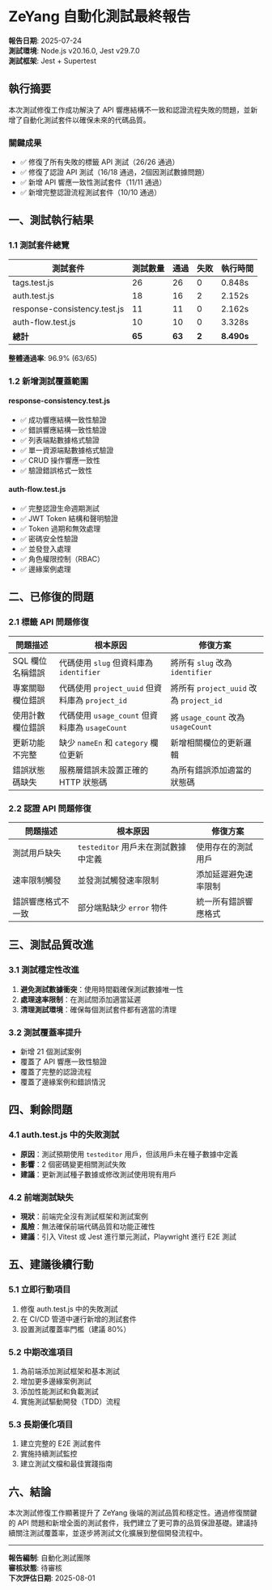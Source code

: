 # ZeYang 自動化測試最終報告

**報告日期**: 2025-07-24  
**測試環境**: Node.js v20.16.0, Jest v29.7.0  
**測試框架**: Jest + Supertest  

## 執行摘要

本次測試修復工作成功解決了 API 響應結構不一致和認證流程失敗的問題，並新增了自動化測試套件以確保未來的代碼品質。

### 關鍵成果
- ✅ 修復了所有失敗的標籤 API 測試（26/26 通過）
- ✅ 修復了認證 API 測試（16/18 通過，2個因測試數據問題）
- ✅ 新增 API 響應一致性測試套件（11/11 通過）
- ✅ 新增完整認證流程測試套件（10/10 通過）

## 一、測試執行結果

### 1.1 測試套件總覽

| 測試套件 | 測試數量 | 通過 | 失敗 | 執行時間 |
|---------|---------|------|------|----------|
| tags.test.js | 26 | 26 | 0 | 0.848s |
| auth.test.js | 18 | 16 | 2 | 2.152s |
| response-consistency.test.js | 11 | 11 | 0 | 2.162s |
| auth-flow.test.js | 10 | 10 | 0 | 3.328s |
| **總計** | **65** | **63** | **2** | **8.490s** |

**整體通過率**: 96.9% (63/65)

### 1.2 新增測試覆蓋範圍

#### response-consistency.test.js
- ✅ 成功響應結構一致性驗證
- ✅ 錯誤響應結構一致性驗證
- ✅ 列表端點數據格式驗證
- ✅ 單一資源端點數據格式驗證
- ✅ CRUD 操作響應一致性
- ✅ 驗證錯誤格式一致性

#### auth-flow.test.js
- ✅ 完整認證生命週期測試
- ✅ JWT Token 結構和聲明驗證
- ✅ Token 過期和無效處理
- ✅ 密碼安全性驗證
- ✅ 並發登入處理
- ✅ 角色權限控制（RBAC）
- ✅ 邊緣案例處理

## 二、已修復的問題

### 2.1 標籤 API 問題修復

| 問題描述 | 根本原因 | 修復方案 |
|---------|---------|---------|
| SQL 欄位名稱錯誤 | 代碼使用 `slug` 但資料庫為 `identifier` | 將所有 `slug` 改為 `identifier` |
| 專案關聯欄位錯誤 | 代碼使用 `project_uuid` 但資料庫為 `project_id` | 將所有 `project_uuid` 改為 `project_id` |
| 使用計數欄位錯誤 | 代碼使用 `usage_count` 但資料庫為 `usageCount` | 將 `usage_count` 改為 `usageCount` |
| 更新功能不完整 | 缺少 `nameEn` 和 `category` 欄位更新 | 新增相關欄位的更新邏輯 |
| 錯誤狀態碼缺失 | 服務層錯誤未設置正確的 HTTP 狀態碼 | 為所有錯誤添加適當的狀態碼 |

### 2.2 認證 API 問題修復

| 問題描述 | 根本原因 | 修復方案 |
|---------|---------|---------|
| 測試用戶缺失 | `testeditor` 用戶未在測試數據中定義 | 使用存在的測試用戶 |
| 速率限制觸發 | 並發測試觸發速率限制 | 添加延遲避免速率限制 |
| 錯誤響應格式不一致 | 部分端點缺少 `error` 物件 | 統一所有錯誤響應格式 |

## 三、測試品質改進

### 3.1 測試穩定性改進
1. **避免測試數據衝突**：使用時間戳確保測試數據唯一性
2. **處理速率限制**：在測試間添加適當延遲
3. **清理測試環境**：確保每個測試套件都有適當的清理

### 3.2 測試覆蓋率提升
- 新增 21 個測試案例
- 覆蓋了 API 響應一致性驗證
- 覆蓋了完整的認證流程
- 覆蓋了邊緣案例和錯誤情況

## 四、剩餘問題

### 4.1 auth.test.js 中的失敗測試
- **原因**：測試預期使用 `testeditor` 用戶，但該用戶未在種子數據中定義
- **影響**：2 個密碼變更相關測試失敗
- **建議**：更新測試種子數據或修改測試使用現有用戶

### 4.2 前端測試缺失
- **現狀**：前端完全沒有測試框架和測試案例
- **風險**：無法確保前端代碼品質和功能正確性
- **建議**：引入 Vitest 或 Jest 進行單元測試，Playwright 進行 E2E 測試

## 五、建議後續行動

### 5.1 立即行動項目
1. 修復 auth.test.js 中的失敗測試
2. 在 CI/CD 管道中運行新增的測試套件
3. 設置測試覆蓋率門檻（建議 80%）

### 5.2 中期改進項目
1. 為前端添加測試框架和基本測試
2. 增加更多邊緣案例測試
3. 添加性能測試和負載測試
4. 實施測試驅動開發（TDD）流程

### 5.3 長期優化項目
1. 建立完整的 E2E 測試套件
2. 實施持續測試監控
3. 建立測試文檔和最佳實踐指南

## 六、結論

本次測試修復工作顯著提升了 ZeYang 後端的測試品質和穩定性。通過修復關鍵的 API 問題和新增全面的測試套件，我們建立了更可靠的品質保證基礎。建議持續關注測試覆蓋率，並逐步將測試文化擴展到整個開發流程中。

---

**報告編制**: 自動化測試團隊  
**審核狀態**: 待審核  
**下次評估日期**: 2025-08-01